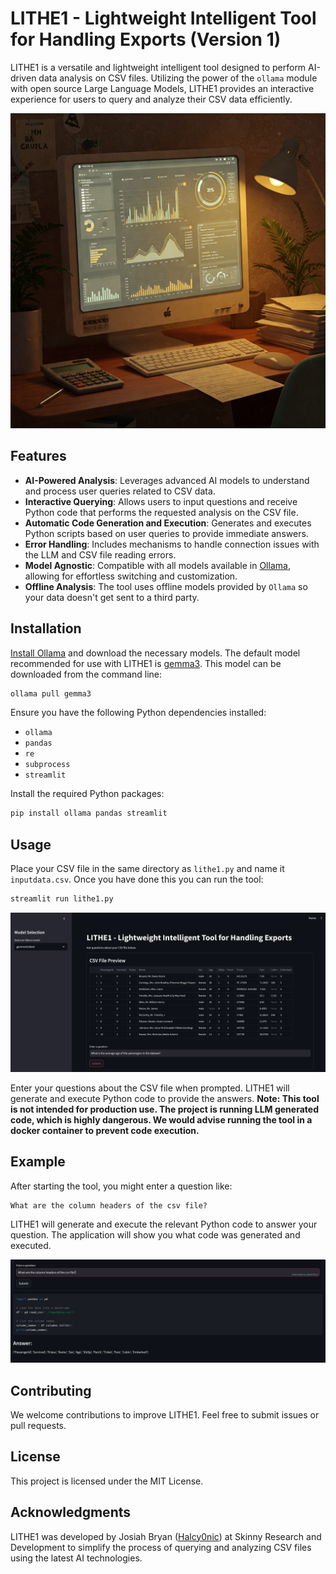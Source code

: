 # LITHE1 - Lightweight Intelligent Tool for Handling Exports (Version 1)

LITHE1 is a versatile and lightweight intelligent tool designed to perform AI-driven data analysis on CSV files. Utilizing the power of the `ollama` module with open source Large Language Models, LITHE1 provides an interactive experience for users to query and analyze their CSV data efficiently.

![data-analysis](./img/data-analysis.jpg)

## Features

- **AI-Powered Analysis**: Leverages advanced AI models to understand and process user queries related to CSV data.
- **Interactive Querying**: Allows users to input questions and receive Python code that performs the requested analysis on the CSV file.
- **Automatic Code Generation and Execution**: Generates and executes Python scripts based on user queries to provide immediate answers.
- **Error Handling**: Includes mechanisms to handle connection issues with the LLM and CSV file reading errors.
- **Model Agnostic**: Compatible with all models available in [Ollama](https://www.ollama.com/library), allowing for effortless switching and customization.
- **Offline Analysis**: The tool uses offline models provided by `Ollama` so your data doesn't get sent to a third party.

## Installation

[Install Ollama](https://ollama.com/) and download the necessary models.  The default model recommended for use with LITHE1 is [gemma3](https://ollama.com/library/gemma3).  This model can be downloaded from the command line:
```sh
ollama pull gemma3
```

Ensure you have the following Python dependencies installed:

- `ollama`
- `pandas`
- `re`
- `subprocess`
- `streamlit`

Install the required Python packages:

```sh
pip install ollama pandas streamlit
```

## Usage

Place your CSV file in the same directory as `lithe1.py` and name it `inputdata.csv`.  Once you have done this you can run the tool:

```sh
streamlit run lithe1.py
```

![lithe1-main](./img/lithe1-main.png)

Enter your questions about the CSV file when prompted. LITHE1 will generate and execute Python code to provide the answers. **Note: This tool is not intended for production use.  The project is running LLM generated code, which is highly dangerous.  We would advise running the tool in a docker container to prevent code execution.**


## Example

After starting the tool, you might enter a question like:

```
What are the column headers of the csv file?
```

LITHE1 will generate and execute the relevant Python code to answer your question.  The application will show you what code was generated and executed.

![lithe1-answer](./img/lithe1-answer.png)

## Contributing

We welcome contributions to improve LITHE1. Feel free to submit issues or pull requests.


## License

This project is licensed under the MIT License.


## Acknowledgments

LITHE1 was developed by Josiah Bryan ([Halcy0nic](https://github.com/Halcy0nic)) at Skinny Research and Development to simplify the process of querying and analyzing CSV files using the latest AI technologies.
